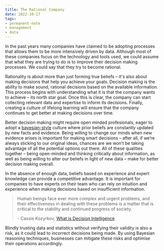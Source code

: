 ```yaml
---
title: The Rational Company
date: 2022-10-17
tags: 
- permanent-note
- management
- data
---
```


In the past years many companies have claimed to be adopting processes that allows them to be more intensively driven by data. Although most of these companies focus on the technology and tools used, we could assume that what they are trying to do is to improve their decision making processes. We could say that they try to become rational.

Rationality is about more than just forming true beliefs – it's also about making decisions that help you achieve your goals. Decision making is the ability to make sound, rational decisions based on the available information. This process begins with understanding what it is that the company wants to achieve – its north star goal. Once this is clear, the company can start collecting relevant data and expertise to inform its decisions. Finally, creating a culture of lifelong learning will ensure that the company continues to get better at making decisions over time.

Better decision making might require open minded profesionals, eager to adopt a [bayesian-style](Bayesian%20reasoning.md) culture where prior beliefs are constantly updated by new facts and evidence. Being willing to change our minds when new evidence arises is important for making smart decisions – after all, if we’re always sticking to our original ideas, chances are we won’t be taking advantage of all the potential options out there. All of these qualities together – being open-minded and thinking critically about information, as well as being willing to alter our beliefs in light of new data – make for better decision making overall.

In the absence of enough data, beliefs based on experience and expert knowledge can provide a competitive advantage.  It is important for companies to have experts on their team who can rely on intuition and experience when making decisions based on insufficient information. 

> Human beings face ever more complex and urgent problems, and their effectiveness in dealing with these problems is a matter that is critical to the stability and continued progress of society. 
> 
> \- Cassie Kozyrkov, [What is Decision Intelligence](https://towardsdatascience.com/introduction-to-decision-intelligence-5d147ddab767)
> 

Blindly trusting data and statistics without verifying their validity is also a risk, as it could lead to incorrect decisions being made. By using Bayesian reasoning techniques, businesses can mitigate these risks and optimise their operations accordingly.




